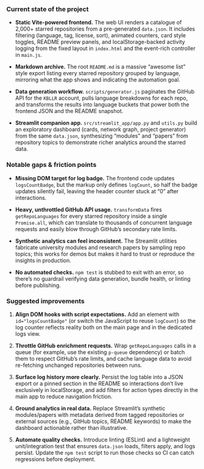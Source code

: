 ### Current state of the project
* **Static Vite-powered frontend.** The web UI renders a catalogue of 2,000+ starred repositories from a pre-generated `data.json`. It includes filtering (language, tag, license, sort), animated counters, card style toggles, README preview panels, and localStorage-backed activity logging from the fixed layout in `index.html` and the event-rich controller in `main.js`.

* **Markdown archive.** The root `README.md` is a massive “awesome list” style export listing every starred repository grouped by language, mirroring what the app shows and indicating the automation goal.

* **Data generation workflow.** `scripts/generator.js` paginates the GitHub API for the `KBLLR` account, pulls language breakdowns for each repo, and transforms the results into language buckets that power both the frontend JSON and the README snapshot.

* **Streamlit companion app.** `src/streamlit_app/app.py` and `utils.py` build an exploratory dashboard (cards, network graph, project generator) from the same `data.json`, synthesizing “modules” and “papers” from repository topics to demonstrate richer analytics around the starred data.



### Notable gaps & friction points
* **Missing DOM target for log badge.** The frontend code updates `logsCountBadge`, but the markup only defines `logCount`, so half the badge updates silently fail, leaving the header counter stuck at “0” after interactions.

* **Heavy, unthrottled GitHub API usage.** `transformData` fires `getRepoLanguages` for every starred repository inside a single `Promise.all`, which can translate to thousands of concurrent language requests and easily blow through GitHub’s secondary rate limits.

* **Synthetic analytics can feel inconsistent.** The Streamlit utilities fabricate university modules and research papers by sampling repo topics; this works for demos but makes it hard to trust or reproduce the insights in production.

* **No automated checks.** `npm test` is stubbed to exit with an error, so there’s no guardrail verifying data generation, bundle health, or linting before publishing.



### Suggested improvements
1. **Align DOM hooks with script expectations.** Add an element with `id="logsCountBadge"` (or switch the JavaScript to reuse `logCount`) so the log counter reflects reality both on the main page and in the dedicated logs view.

2. **Throttle GitHub enrichment requests.** Wrap `getRepoLanguages` calls in a queue (for example, use the existing `p-queue` dependency) or batch them to respect GitHub’s rate limits, and cache language data to avoid re-fetching unchanged repositories between runs.

3. **Surface log history more clearly.** Persist the log table into a JSON export or a pinned section in the README so interactions don’t live exclusively in localStorage, and add filters for action types directly in the main app to reduce navigation friction.

4. **Ground analytics in real data.** Replace Streamlit’s synthetic modules/papers with metadata derived from tagged repositories or external sources (e.g., GitHub topics, README keywords) to make the dashboard actionable rather than illustrative.

5. **Automate quality checks.** Introduce linting (ESLint) and a lightweight unit/integration test that ensures `data.json` loads, filters apply, and logs persist. Update the `npm test` script to run those checks so CI can catch regressions before deployment.

